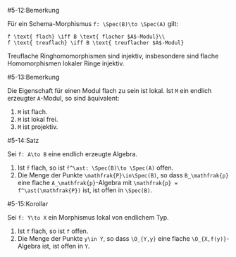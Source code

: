 #5-12:Bemerkung

Für ein Schema-Morphismus `f: \Spec(B)\to \Spec(A)` gilt:

    f \text{ flach} \iff B \text{ flacher $A$-Modul}\\
    f \text{ treuflach} \iff B \text{ treuflacher $A$-Modul}

Treuflache Ringhomomorphismen sind injektiv, insbesondere sind flache Homomorphismen lokaler Ringe injektiv.

#5-13:Bemerkung

Die Eigenschaft für einen Modul flach zu sein ist lokal. Ist `M` ein endlich erzeugter `A`-Modul, so sind äquivalent:

1. `M` ist flach.
2. `M` ist lokal frei.
3. `M` ist projektiv.

#5-14:Satz

Sei `f: A\to B` eine endlich erzeugte Algebra.

1. Ist `f` flach, so ist `f^\ast: \Spec(B)\to \Spec(A)` offen.
2. Die Menge der Punkte `\mathfrak{P}\in\Spec(B)`, so dass `B_\mathfrak{p}` eine flache `A_\mathfrak{p}`-Algebra mit `\mathfrak{p} = f^\ast(\mathfrak{P})` ist, ist offen in `\Spec(B)`.

#5-15:Korollar

Sei `f: Y\to X` ein Morphismus lokal von endlichem Typ.

1. Ist `f` flach, so ist `f` offen.
2. Die Menge der Punkte `y\in Y`, so dass `\O_{Y,y}` eine flache `\O_{X,f(y)}`-Algebra ist, ist offen in `Y`.

